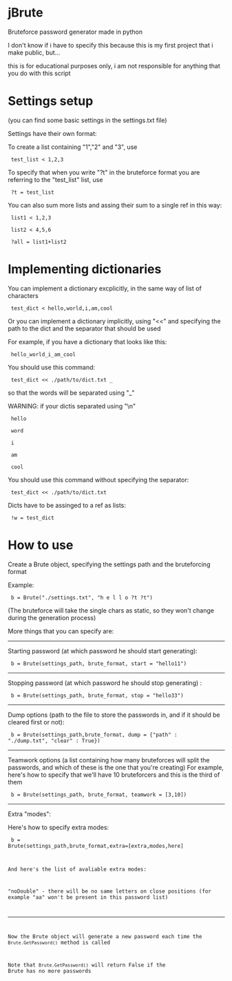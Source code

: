 # jBrute
 Bruteforce password generator made in python

I don't know if i have to specify this because this is my first project that i make public, but... 

this is for educational purposes only, i am not responsible for anything that you do with this script
# Settings setup
(you can find some basic settings in the settings.txt file)

Settings have their own format:



To create a list containing "1","2" and "3", use

<code> test_list < 1,2,3 </code> 

To specify that when you write "?t" in the bruteforce format you are referring to the "test_list" list, use

<code> ?t = test_list </code>

You can also sum more lists and assing their sum to a single ref in this way:

<code> list1 < 1,2,3 </code>

<code> list2 < 4,5,6 </code>

<code> ?all = list1+list2 </code>

# Implementing dictionaries

You can implement a dictionary excplicitly, in the same way of list of characters

<code> test_dict < hello,world,i,am,cool </code>
  
Or you can implement a dictionary implicitly, using "<<" and specifying the path to the dict and the separator that should be used

For example, if you have a dictionary that looks like this:

<code> hello_world_i_am_cool </code>

You should use this command:

<code> test_dict << ./path/to/dict.txt _ </code> 

so that the words will be separated using "_"

WARNING: if your dictis separated using "\n"

<code> hello </code>
  
<code>  word </code>
  
<code>  i </code>
  
<code>  am </code>
  
<code>  cool </code>

You should use this command without specifying the separator:

<code> test_dict << ./path/to/dict.txt </code>

Dicts have to be assinged to a ref as lists:

<code> !w = test_dict </code>

# How to use
Create a Brute object, specifying the settings path and the bruteforcing format

Example:

<code> b = Brute("./settings.txt", "h e l l o ?t ?t") </code>

(The bruteforce will take the single chars as static, so they won't change during the generation process)

More things that you can specify are:

-------------

Starting password (at which password he should start generating): 

<code> b = Brute(settings_path, brute_format, start = "hello11") </code>

-------------

Stopping password (at which password he should stop generating) : 

<code>  b = Brute(settings_path, brute_format, stop = "hello33") </code>

-------------

Dump options (path to the file to store the passwords in, and if it should be cleared first or not):

<code> b = Brute(settings_path,brute_format, dump = {"path" : "./dump.txt", "clear" : True}) </code>

-------------

Teamwork options (a list containing how many bruteforces will split the passwords, and which of these is the one that you're creating)
For example, here's how to specify that we'll have 10 bruteforcers and this is the third of them

<code> b = Brute(settings_path, brute_format, teamwork = [3,10]) </code>

-------------

Extra "modes":

Here's how to specify extra modes:

<code> b = Brute(settings_path,brute_format,extra=[extra,modes,here]
 
 And here's the list of avaliable extra modes:

   "noDouble" - there will be no same letters on close positions (for example "aa" won't be present in this password list)

-------------

Now the Brute object will generate a new password each time the <code>Brute.GetPassword()</code> method is called

Note that <code>Brute.GetPassword()</code> will return False if the Brute has no more passwords
